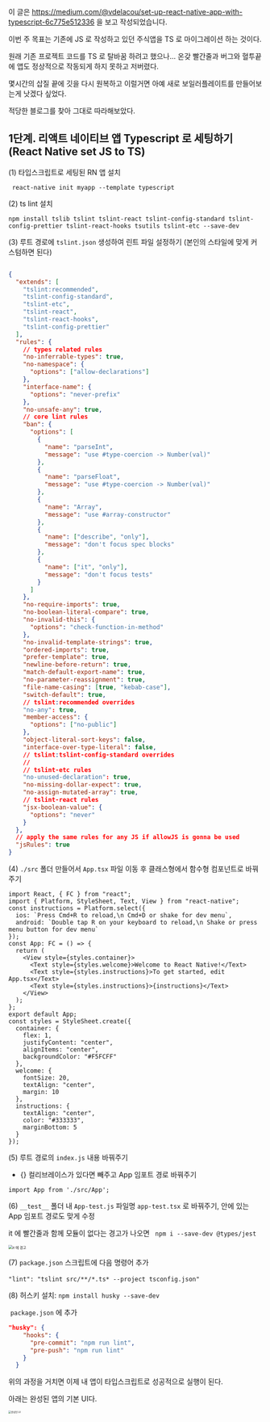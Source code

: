 이 글은 https://medium.com/@vdelacou/set-up-react-native-app-with-typescript-6c775e512336 을 보고 작성되었습니다.



이번 주 목표는 기존에 JS 로 작성하고 있던 주식앱을 TS 로 마이그레이션 하는 것이다.

원래 기존 프로젝트 코드를 TS 로 탈바꿈 하려고 했으나... 온갖 빨간줄과 버그와 혈투끝에 앱도 정상적으로 작동되게 하지 못하고 저버렸다.

몇시간의 삽질 끝에 깃을 다시 원복하고 이럴거면 아예 새로 보일러플레이트를 만들어보는게 낫겠다 싶었다.

적당한 블로그를 찾아 그대로 따라해보았다.



## 1단계. 리액트 네이티브 앱 Typescript 로 세팅하기 (React Native set JS to TS)

(1) 타입스크립트로 세팅된 RN 앱 설치

` react-native init myapp --template typescript`

(2) ts lint 설치

`npm install tslib tslint tslint-react tslint-config-standard tslint-config-prettier tslint-react-hooks tsutils tslint-etc --save-dev`

(3) 루트 경로에 `tslint.json` 생성하여 린트 파일 설정하기 (본인의 스타일에 맞게 커스텀하면 된다)

```json

{
  "extends": [
    "tslint:recommended",
    "tslint-config-standard",
    "tslint-etc",
    "tslint-react",
    "tslint-react-hooks",
    "tslint-config-prettier"
  ],
  "rules": {
    // types related rules
    "no-inferrable-types": true,
    "no-namespace": {
      "options": ["allow-declarations"]
    },
    "interface-name": {
      "options": "never-prefix"
    },
    "no-unsafe-any": true,
    // core lint rules
    "ban": {
      "options": [
        {
          "name": "parseInt",
          "message": "use #type-coercion -> Number(val)"
        },
        {
          "name": "parseFloat",
          "message": "use #type-coercion -> Number(val)"
        },
        {
          "name": "Array",
          "message": "use #array-constructor"
        },
        {
          "name": ["describe", "only"],
          "message": "don't focus spec blocks"
        },
        {
          "name": ["it", "only"],
          "message": "don't focus tests"
        }
      ]
    },
    "no-require-imports": true,
    "no-boolean-literal-compare": true,
    "no-invalid-this": {
      "options": "check-function-in-method"
    },
    "no-invalid-template-strings": true,
    "ordered-imports": true,
    "prefer-template": true,
    "newline-before-return": true,
    "match-default-export-name": true,
    "no-parameter-reassignment": true,
    "file-name-casing": [true, "kebab-case"],
    "switch-default": true,
    // tslint:recommended overrides
    "no-any": true,
    "member-access": {
      "options": ["no-public"]
    },
    "object-literal-sort-keys": false,
    "interface-over-type-literal": false,
    // tslint:tslint-config-standard overrides
    //
    // tslint-etc rules
    "no-unused-declaration": true,
    "no-missing-dollar-expect": true,
    "no-assign-mutated-array": true,
    // tslint-react rules
    "jsx-boolean-value": {
      "options": "never"
    }
  },
  // apply the same rules for any JS if allowJS is gonna be used
  "jsRules": true
}
```

(4)  `./src` 폴더 만들어서 `App.tsx`  파일 이동 후 클래스형에서 함수형 컴포넌트로 바꿔주기

```tsx
import React, { FC } from "react";
import { Platform, StyleSheet, Text, View } from "react-native";
const instructions = Platform.select({
  ios: `Press Cmd+R to reload,\n Cmd+D or shake for dev menu`,
  android: `Double tap R on your keyboard to reload,\n Shake or press menu button for dev menu`
});
const App: FC = () => {
  return (
    <View style={styles.container}>
      <Text style={styles.welcome}>Welcome to React Native!</Text>
      <Text style={styles.instructions}>To get started, edit App.tsx</Text>
      <Text style={styles.instructions}>{instructions}</Text>
    </View>
  );
};
export default App;
const styles = StyleSheet.create({
  container: {
    flex: 1,
    justifyContent: "center",
    alignItems: "center",
    backgroundColor: "#F5FCFF"
  },
  welcome: {
    fontSize: 20,
    textAlign: "center",
    margin: 10
  },
  instructions: {
    textAlign: "center",
    color: "#333333",
    marginBottom: 5
  }
});
```

(5) 루트 경로의 `index.js` 내용 바꿔주기

- {} 컬리브레이스가 있다면 빼주고 App 임포트 경로 바꿔주기

`import App from './src/App';`

(6) `__test__` 폴더 내 `App-test.js` 파일명 `app-test.tsx` 로 바꿔주기, 안에 있는 App 임포트 경로도 맞게 수정

it 에 빨간줄과 함께 모듈이 없다는 경고가 나오면 ` npm i --save-dev @types/jest`

<img src="https://i.imgur.com/GKXgTXV.png" alt="it 에 경고" style="zoom:50%;" />

(7) `package.json` 스크립트에 다음 명령어 추가

​	`"lint": "tslint src/**/*.ts* --project tsconfig.json"`

(8) 허스키 설치: `npm install husky --save-dev`

​	`package.json` 에 추가

```json
"husky": {
    "hooks": {
      "pre-commit": "npm run lint",
      "pre-push": "npm run lint"
    }
  }
```



위의 과정을 거치면 이제 내 앱이 타입스크립트로 성공적으로 실행이 된다.

아래는 완성된 앱의 기본 UI다.

<img src="https://i.imgur.com/mmx1DJq.png" alt="완성된 UI" style="zoom: 33%;" />
